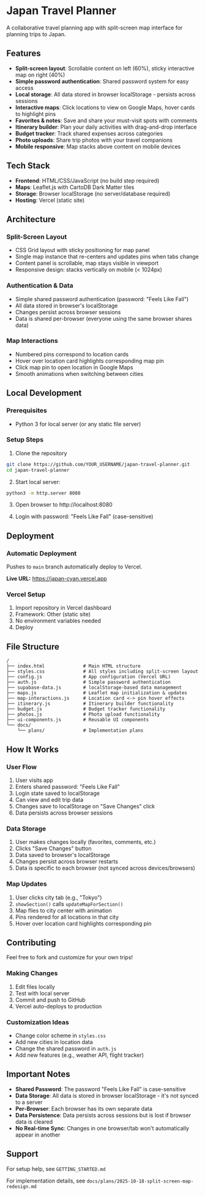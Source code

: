 # Japan Travel Planner

A collaborative travel planning app with split-screen map interface for planning trips to Japan.

## Features

- **Split-screen layout**: Scrollable content on left (60%), sticky interactive map on right (40%)
- **Simple password authentication**: Shared password system for easy access
- **Local storage**: All data stored in browser localStorage - persists across sessions
- **Interactive maps**: Click locations to view on Google Maps, hover cards to highlight pins
- **Favorites & notes**: Save and share your must-visit spots with comments
- **Itinerary builder**: Plan your daily activities with drag-and-drop interface
- **Budget tracker**: Track shared expenses across categories
- **Photo uploads**: Share trip photos with your travel companions
- **Mobile responsive**: Map stacks above content on mobile devices

## Tech Stack

- **Frontend**: HTML/CSS/JavaScript (no build step required)
- **Maps**: Leaflet.js with CartoDB Dark Matter tiles
- **Storage**: Browser localStorage (no server/database required)
- **Hosting**: Vercel (static site)

## Architecture

### Split-Screen Layout
- CSS Grid layout with sticky positioning for map panel
- Single map instance that re-centers and updates pins when tabs change
- Content panel is scrollable, map stays visible in viewport
- Responsive design: stacks vertically on mobile (< 1024px)

### Authentication & Data
- Simple shared password authentication (password: "Feels Like Fall")
- All data stored in browser's localStorage
- Changes persist across browser sessions
- Data is shared per-browser (everyone using the same browser shares data)

### Map Interactions
- Numbered pins correspond to location cards
- Hover over location card highlights corresponding map pin
- Click map pin to open location in Google Maps
- Smooth animations when switching between cities

## Local Development

### Prerequisites
- Python 3 for local server (or any static file server)

### Setup Steps

1. Clone the repository
```bash
git clone https://github.com/YOUR_USERNAME/japan-travel-planner.git
cd japan-travel-planner
```

2. Start local server:
```bash
python3 -m http.server 8080
```

3. Open browser to http://localhost:8080

4. Login with password: "Feels Like Fall" (case-sensitive)

## Deployment

### Automatic Deployment
Pushes to `main` branch automatically deploy to Vercel.

**Live URL:** https://japan-cyan.vercel.app

### Vercel Setup
1. Import repository in Vercel dashboard
2. Framework: Other (static site)
3. No environment variables needed
4. Deploy

## File Structure

```
/
├── index.html              # Main HTML structure
├── styles.css              # All styles including split-screen layout
├── config.js               # App configuration (Vercel URL)
├── auth.js                 # Simple password authentication
├── supabase-data.js        # localStorage-based data management
├── maps.js                 # Leaflet map initialization & updates
├── map-interactions.js     # Location card <-> pin hover effects
├── itinerary.js            # Itinerary builder functionality
├── budget.js               # Budget tracker functionality
├── photos.js               # Photo upload functionality
├── ui-components.js        # Reusable UI components
└── docs/
    └── plans/              # Implementation plans
```

## How It Works

### User Flow
1. User visits app
2. Enters shared password: "Feels Like Fall"
3. Login state saved to localStorage
4. Can view and edit trip data
5. Changes save to localStorage on "Save Changes" click
6. Data persists across browser sessions

### Data Storage
1. User makes changes locally (favorites, comments, etc.)
2. Clicks "Save Changes" button
3. Data saved to browser's localStorage
4. Changes persist across browser restarts
5. Data is specific to each browser (not synced across devices/browsers)

### Map Updates
1. User clicks city tab (e.g., "Tokyo")
2. `showSection()` calls `updateMapForSection()`
3. Map flies to city center with animation
4. Pins rendered for all locations in that city
5. Hover over location card highlights corresponding pin

## Contributing

Feel free to fork and customize for your own trips!

### Making Changes
1. Edit files locally
2. Test with local server
3. Commit and push to GitHub
4. Vercel auto-deploys to production

### Customization Ideas
- Change color scheme in `styles.css`
- Add new cities in location data
- Change the shared password in `auth.js`
- Add new features (e.g., weather API, flight tracker)

## Important Notes

- **Shared Password**: The password "Feels Like Fall" is case-sensitive
- **Data Storage**: All data is stored in browser localStorage - it's not synced to a server
- **Per-Browser**: Each browser has its own separate data
- **Data Persistence**: Data persists across sessions but is lost if browser data is cleared
- **No Real-time Sync**: Changes in one browser/tab won't automatically appear in another

## Support

For setup help, see `GETTING_STARTED.md`

For implementation details, see `docs/plans/2025-10-18-split-screen-map-redesign.md`
